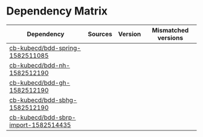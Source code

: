# Dependency Matrix

Dependency | Sources | Version | Mismatched versions
---------- | ------- | ------- | -------------------
[cb-kubecd/bdd-spring-1582511085](https://github.com/cb-kubecd/bdd-spring-1582511085.git) |  | []() | 
[cb-kubecd/bdd-nh-1582512190](https://github.com/cb-kubecd/bdd-nh-1582512190.git) |  | []() | 
[cb-kubecd/bdd-gh-1582512190](https://github.com/cb-kubecd/bdd-gh-1582512190.git) |  | []() | 
[cb-kubecd/bdd-sbhg-1582512190](https://github.com/cb-kubecd/bdd-sbhg-1582512190.git) |  | []() | 
[cb-kubecd/bdd-sbrp-import-1582514435](https://github.com/cb-kubecd/bdd-sbrp-import-1582514435.git) |  | []() | 
